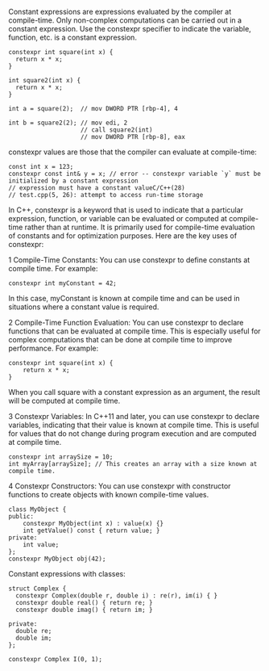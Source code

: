 Constant expressions are expressions evaluated by the compiler at compile-time. Only non-complex computations can be carried out in a constant expression. Use the constexpr specifier to indicate the variable, function, etc. is a constant expression.

```
constexpr int square(int x) {
  return x * x;
}

int square2(int x) {
  return x * x;
}

int a = square(2);  // mov DWORD PTR [rbp-4], 4

int b = square2(2); // mov edi, 2
                    // call square2(int)
                    // mov DWORD PTR [rbp-8], eax
```

constexpr values are those that the compiler can evaluate at compile-time:
```
const int x = 123;
constexpr const int& y = x; // error -- constexpr variable `y` must be initialized by a constant expression
// expression must have a constant valueC/C++(28)
// test.cpp(5, 26): attempt to access run-time storage
```

In C++, constexpr is a keyword that is used to indicate that a particular expression, function, or variable can be evaluated or computed at compile-time rather than at runtime. It is primarily used for compile-time evaluation of constants and for optimization purposes. Here are the key uses of constexpr:

1 Compile-Time Constants: You can use constexpr to define constants at compile time. For example:
```
constexpr int myConstant = 42;
```
In this case, myConstant is known at compile time and can be used in situations where a constant value is required.

2 Compile-Time Function Evaluation: You can use constexpr to declare functions that can be evaluated at compile time. This is especially useful for complex computations that can be done at compile time to improve performance. For example:
```
constexpr int square(int x) {
    return x * x;
}
```
When you call square with a constant expression as an argument, the result will be computed at compile time.

3 Constexpr Variables: In C++11 and later, you can use constexpr to declare variables, indicating that their value is known at compile time. This is useful for values that do not change during program execution and are computed at compile time. 
```
constexpr int arraySize = 10;
int myArray[arraySize]; // This creates an array with a size known at compile time.
```
4 Constexpr Constructors: You can use constexpr with constructor functions to create objects with known compile-time values.
```
class MyObject {
public:
    constexpr MyObject(int x) : value(x) {}
    int getValue() const { return value; }
private:
    int value;
};
constexpr MyObject obj(42);
```

Constant expressions with classes:
```
struct Complex {
  constexpr Complex(double r, double i) : re(r), im(i) { }
  constexpr double real() { return re; }
  constexpr double imag() { return im; }

private:
  double re;
  double im;
};

constexpr Complex I(0, 1);
```


